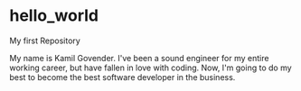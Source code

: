 # hello_world
My first Repository

My name is Kamil Govender. I've been a sound engineer for my entire working career, but have fallen in love with coding. Now, I'm going to do my best to become the best software developer in the business. 
